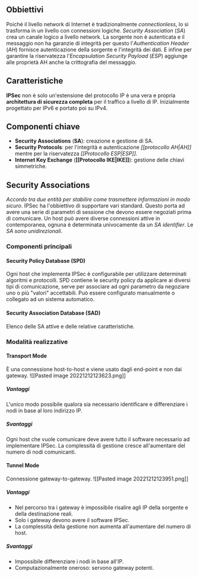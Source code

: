 ## Obbiettivi
Poiché il livello network di Internet è tradizionalmente *connectionless*, lo si trasforma in un livello con connessioni logiche.
*Security Association* (*SA*) crea un canale logico a livello network.
La sorgente non è autenticata e il messaggio non ha garanzie di integrità per questo l'*Authentication Header* (*AH*) fornisce autenticazione della sorgente e l'integrità dei dati.
E infine per garantire la riservatezza l'*Encapsulation Security Payload* (*ESP*) aggiunge alle proprietà AH anche la crittografia del messaggio.

## Caratteristiche
**IPSec** non è solo un'estensione del protocollo IP è una vera e propria **architettura di sicurezza completa** per il traffico a livello di IP.
Inizialmente progettato per IPv6 e portato poi su IPv4.

## Componenti chiave
- **Security Associations** (**SA**): creazione e gestione di SA.
- **Security Protocols**: per l'integrità e autenticazione *[[protocollo AH|AH]]* mentre per la riservatezza *[[Protocollo ESP|ESP]]*.
- **Internet Key Exchange** (**[[Protocollo IKE|IKE]]**): gestione delle chiavi simmetriche.

## Security Associations
*Accordo tra due entità per stabilire come trasmettere informazioni in modo sicuro*.
IPSec ha l'obbiettivo di supportare vari standard.
Questo porta ad avere una serie di parametri di sessione che devono essere negoziati prima di comunicare.
Un host può avere diverse connessioni attive in contemporanea, ognuna è determinata univocamente da un *SA identifier*.
Le *SA sono unidirezionali*.

### Componenti principali
#### Security Policy Database (SPD)
Ogni host che implementa IPSec è configurabile per utilizzare determinati algoritmi e protocolli.
SPD contiene le security policy da applicare ai diversi tipi di comunicazione, serve per associare ad ogni parametro da negoziare uno o più "valori" accettabili.
Può essere configurato manualmente o collegato ad un sistema automatico.

#### Security Association Database (SAD)
Elenco delle SA attive e delle relative caratteristiche.

### Modalità realizzative
#### Transport Mode
È una connessione host-to-host e viene usato dagli end-point e non dai gateway.
![[Pasted image 20221212123623.png]]
##### Vantaggi
L'unico modo possibile qualora sia necessario identificare e differenziare i nodi in base al loro indirizzo IP.

##### Svantaggi
Ogni host che vuole comunicare deve avere tutto il software necessario ad implementare IPSec.
La complessità di gestione cresce all'aumentare del numero di nodi comunicanti.

#### Tunnel Mode
Connessione gateway-to-gateway.
![[Pasted image 20221212123951.png]]
##### Vantaggi
- Nel percorso tra i gateway è impossibile risalire agli IP della sorgente e della destinazione reali.
- Solo i gateway devono avere il software IPSec.
- La complessità della gestione non aumenta all'aumentare del numero di host.

##### Svantaggi
- Impossibile differenziare i nodi in base all'IP.
- Computazionalmente oneroso: servono gateway potenti.